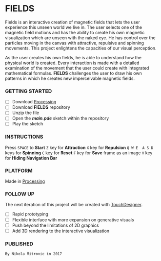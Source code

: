 # FIELDS

Fields is an interactive creation of magnetic fields that lets the user experience this unseen world we live in. The user selects one of the magnetic field motions and has the ability to create his own magnetic visualization which are unseen with the naked eye. He has control over the particles moving in the canvas with attractive, repulsive and spinning movements. This project enlightens the capacities of our visual perception.

As the user creates his own fields, he is able to understand how the physical world is created. Every interaction is made with a detailed examination of the movement that the user could create with integrated mathematical formulas.
**FIELDS** challenges the user to draw his own patterns in which he creates new imperceivable magnetic fields.

### GETTING STARTED

- [ ] Download [Processing](https://processing.org/download/)
- [ ] Download **FIELDS** repository
- [ ] Unzip the file
- [ ] Open the **_main.pde_** sketch within the repository
- [ ] Play the sketch

### INSTRUCTIONS

Press `SPACE` to **Start**
`Z` key for **Attraction**
`X` key for **Repulsion**
`Q W E  A S D` keys for **Spinning**
`C` key for **Reset**
`F` key for **Save** frame as an image
`V` key for **Hiding Navigation Bar**

### PLATFORM

Made in [Processing](https://processing.org/download/)

### FOLLOW UP

The next iteration of this project will be created with [TouchDesigner](https://www.derivative.ca/099/Downloads/).

- [ ] Rapid prototyping
- [ ] Flexible interface with more expansion on generative visuals
- [ ] Push beyond the limitations of 2D graphics
- [ ] Add 3D rendering to the interactive visualization

### PUBLISHED

```
By Nikola Mitrovic in 2017
```
